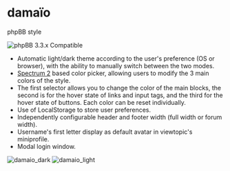 # damaïo
phpBB style

![phpBB 3.3.x Compatible](https://img.shields.io/badge/phpBB-3.3.x%20Compatible-blue)

* Automatic light/dark theme according to the user's preference (OS or browser), with the ability to manually switch between the two modes.
* [Spectrum 2](https://github.com/seballot/spectrum) based color picker, allowing users to modify the 3 main colors of the style.
* The first selector allows you to change the color of the main blocks, the second is for the hover state of links and input tags, and the third for the hover state of buttons. Each color can be reset individually.
* Use of LocalStorage to store user preferences.
* Independently configurable header and footer width (full width or forum width).
* Username's first letter display as default avatar in viewtopic's miniprofile.
* Modal login window.  


![damaio_dark](https://user-images.githubusercontent.com/6350179/145218506-325d3b07-20a6-4874-96a6-fef8607a2468.png)
![damaio_light](https://user-images.githubusercontent.com/6350179/145218509-54f3e1a0-4fcd-4ab4-b794-4b1fb7fa79b8.png)
